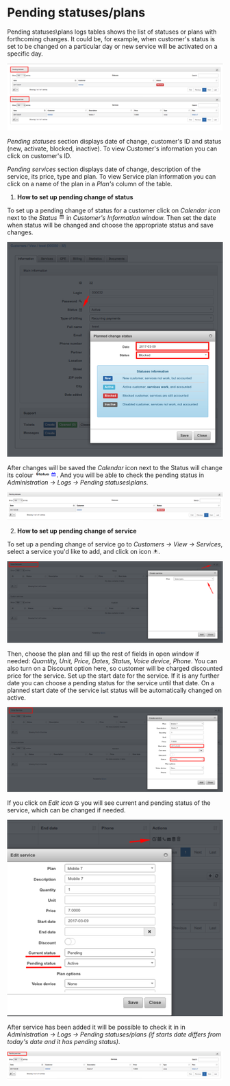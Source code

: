 Pending statuses/plans
======================

Pending statuses\plans logs tables shows the list of statuses or plans with forthcoming changes.  It could be, for example, when customer's status is set to be changed on a particular day or new service will be activated on a specific day. 

![Pending](pending.png)

*Pending statuses* section displays date of change, customer's ID and status (new, activate, blocked, inactive). To view Customer's information you can click on customer's ID. 

*Pending services* section displays date of change, description of the service, its price, type and plan. To view Service plan information you can click on a name of the plan in a *Plan's* column of the table. 


1. **How to set up pending change of status**
 
To set up a pending change of status for a customer click on *Calendar icon* next to the *Status* ![ViewIcon1](view_icon1.png) in *Customer's Information* window. Then set the date when status will be changed and choose the appropriate status and save changes. 
 
![Planned change status](planned_change_status.png)
 
After changes will be saved the *Calendar* icon next to the Status will change its colour ![ViewIcon2](view_icon2.png). And you will be able to check the pending status in *Administration → Logs → Pending statuses\plans*. 

![Pending customers](pending_customers.png) 


2. **How to set up pending change of service** 

To set up a pending change of service go to *Customers → View → Services*, select a service you'd like to add, and click on icon ![ViewIcon3](view_icon3.png). 

![Create service](create_service.png)

 Then, choose the plan and fill up the rest of fields in open window if needed: *Quantity, Unit, Price, Dates, Status, Voice device, Phone*. You can also turn on a Discount option here, so customer will be charged  discounted price for the service. Set up the start date for the service. If it is any further date you can choose a pending status for the service until that date. On a planned start date of the service iыt status will be automatically changed on active. 

![Create service2](create_service2.png)

If you click on *Edit icon* ![ViewIcon4](view_icon4.png) you will see current and pending status of the service, which can be changed if needed.

![Edit service](edit_service.png)

After service has been added it will be possible to check it in in *Administration → Logs → Pending statuses/plans (if starts date differs from today's date and it has pending status)*. 

![Pending services](pending_services.png)